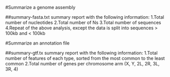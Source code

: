 #Summarize a genome assembly

##summary-fasta.txt
summary report with the following information:
1.Total number of nucleotides
2.Total number of Ns
3.Total number of sequences
4.Repeat of the above analysis, except the data is split into sequences > 100kb and < 100kb

#Summarize an annotation file

##summary-gtf.tx
summary report with the following information:
1.Total number of features of each type, sorted from the most common to the least common
2.Total number of genes per chromosome arm (X, Y, 2L, 2R, 3L, 3R, 4)
